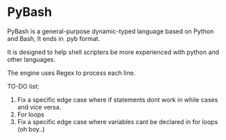 # PyBash

PyBash is a general-purpose dynamic-typed language based on Python and Bash, It ends in .pyb format.

It is designed to help shell scripters be more experienced with python and other languages.

The engine uses Regex to process each line.

TO-DO list:
1. Fix a specific edge case where if statements dont work in while cases and vice versa.
2. For loops
3. Fix a specific edge case where variables cant be declared in for loops (oh boy..)
